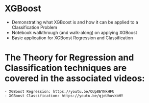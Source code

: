 # XGBoost
- Demonstrating what XGBoost is and how it can be applied to a Classification Problem
- Notebook walkthrough (and walk-along) on applying XGBoost
- Basic application for XGBoost Regression and Classification
# The Theory for Regression and Classification techniques are covered in the associated videos:
	- XGBoost Regression: https://youtu.be/QUp8EYNkHFU
	- XGBoost Classification: https://youtu.be/qjeUhuvkbHY
